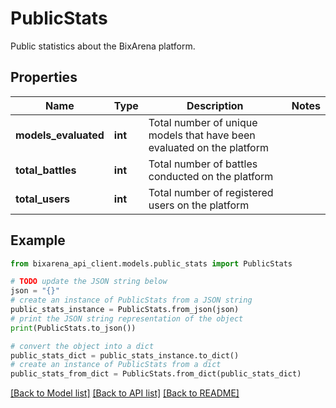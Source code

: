 # PublicStats

Public statistics about the BixArena platform.

## Properties

Name | Type | Description | Notes
------------ | ------------- | ------------- | -------------
**models_evaluated** | **int** | Total number of unique models that have been evaluated on the platform | 
**total_battles** | **int** | Total number of battles conducted on the platform | 
**total_users** | **int** | Total number of registered users on the platform | 

## Example

```python
from bixarena_api_client.models.public_stats import PublicStats

# TODO update the JSON string below
json = "{}"
# create an instance of PublicStats from a JSON string
public_stats_instance = PublicStats.from_json(json)
# print the JSON string representation of the object
print(PublicStats.to_json())

# convert the object into a dict
public_stats_dict = public_stats_instance.to_dict()
# create an instance of PublicStats from a dict
public_stats_from_dict = PublicStats.from_dict(public_stats_dict)
```
[[Back to Model list]](../README.md#documentation-for-models) [[Back to API list]](../README.md#documentation-for-api-endpoints) [[Back to README]](../README.md)


